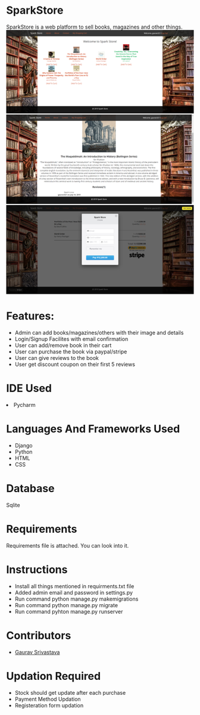 # SparkStore
SparkStore is a web platform to sell books, magazines and other things.
<img src="https://github.com/gaurav3210/SparkStore/blob/master/scrnli_7_14_2019_4-04-48%20PM.png">
<img src="https://github.com/gaurav3210/SparkStore/blob/master/scrnli_7_14_2019_4-13-08%20PM.png">
<img src="https://github.com/gaurav3210/SparkStore/blob/master/scrnli_7_14_2019_4-15-35%20PM.png">
<h1>Features:</h1>
<ul>
  <li>Admin can add books/magazines/others with their image and details</li>
  <li>Login/Signup Facilites with email confirmation</li>
  <li>User can add/remove book in their cart</li>
  <li>User can purchase the book via paypal/stripe</li>
  <li>User can give reviews to the book </li>
  <li>User get discount coupon on their first 5 reviews</li>
</ul>
<h1>IDE Used</h1>
<li>Pycharm</li>
<h1>Languages And Frameworks Used</h1>
<ul>
  <li>Django</li>
  <li>Python</li>
  <li>HTML</li>
  <li>CSS</li>
</ul>
<h1>Database</h1>
Sqlite


<h1>Requirements</h1>
Requirements file is attached. You can look into it.
<h1>Instructions</h1>
<ul>
  <li>Install all things mentioned in requirments.txt file</li>
  <li>Added admin email and password in settings.py</li>
  <li>Run command python manage.py makemigrations</li>
  <li>Run command python manage.py migrate</li>
  <li>Run command pyhton manage.py runserver</li>
  </ul>
<h1>Contributors</h1>
<ul>
  <li> <a href="https://github.com/gaurav3210">Gaurav Srivastava</a></li>
</ul>

<h1>Updation Required</h1>
<ul>
  
<li>Stock should get update after each purchase</li>
<li>Payment Method Updation
<li>Registeration form updation</li>
</ul>
